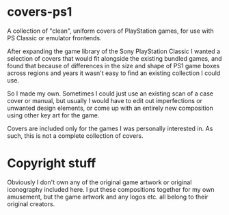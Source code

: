 # covers-ps1
A collection of "clean", uniform covers of PlayStation games, for use with PS Classic or
emulator frontends.

After expanding the game library of the Sony PlayStation Classic I wanted a selection of
covers that would fit alongside the existing bundled games, and found that because of
differences in the size and shape of PS1 game boxes across regions and years it wasn't
easy to find an existing collection I could use.

So I made my own. Sometimes I could just use an existing scan of a case cover or manual,
but usually I would have to edit out imperfections or unwanted design elements, or
come up with an entirely new composition using other key art for the game.

Covers are included only for the games I was personally interested in. As such, this is
not a complete collection of covers.

# Copyright stuff

Obviously I don't own any of the original game artwork or original iconography included
here. I put these compositions together for my own amusement, but the game artwork and any
logos etc. all belong to their original creators.